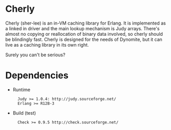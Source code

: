 Cherly
=======

Cherly (sher-lee) is an in-VM caching library for Erlang.  It is implemented as a linked in driver and the main lookup mechanism is Judy arrays.  There's almost no copying or reallocation of binary data involved, so cherly should be blindingly fast.  Cherly is designed for the needs of Dynomite, but it can live as a caching library in its own right.

Surely you can't be serious?

Dependencies
=======

* Runtime
  
        Judy >= 1.0.4: http://judy.sourceforge.net/
        Erlang >= R12B-3

* Build (test)
  
        Check >= 0.9.5 http://check.sourceforge.net/

